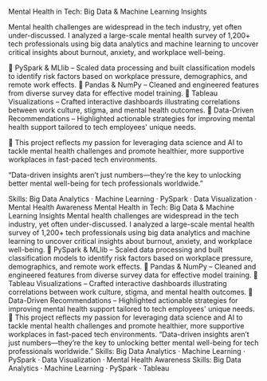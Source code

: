 Mental Health in Tech: Big Data & Machine Learning Insights

Mental health challenges are widespread in the tech industry, yet often under-discussed. I analyzed a large-scale mental health survey of 1,200+ tech professionals using big data analytics and machine learning to uncover critical insights about burnout, anxiety, and workplace well-being.

🔹 PySpark & MLlib – Scaled data processing and built classification models to identify risk factors based on workplace pressure, demographics, and remote work effects.
🔹 Pandas & NumPy – Cleaned and engineered features from diverse survey data for effective model training.
🔹 Tableau Visualizations – Crafted interactive dashboards illustrating correlations between work culture, stigma, and mental health outcomes.
🔹 Data-Driven Recommendations – Highlighted actionable strategies for improving mental health support tailored to tech employees' unique needs.

🧠 This project reflects my passion for leveraging data science and AI to tackle mental health challenges and promote healthier, more supportive workplaces in fast-paced tech environments.

“Data-driven insights aren’t just numbers—they’re the key to unlocking better mental well-being for tech professionals worldwide.”

Skills: Big Data Analytics · Machine Learning · PySpark · Data Visualization · Mental Health Awareness
Mental Health in Tech: Big Data & Machine Learning Insights Mental health challenges are widespread in the tech industry, yet often under-discussed. I analyzed a large-scale mental health survey of 1,200+ tech professionals using big data analytics and machine learning to uncover critical insights about burnout, anxiety, and workplace well-being. 🔹 PySpark & MLlib – Scaled data processing and built classification models to identify risk factors based on workplace pressure, demographics, and remote work effects. 🔹 Pandas & NumPy – Cleaned and engineered features from diverse survey data for effective model training. 🔹 Tableau Visualizations – Crafted interactive dashboards illustrating correlations between work culture, stigma, and mental health outcomes. 🔹 Data-Driven Recommendations – Highlighted actionable strategies for improving mental health support tailored to tech employees' unique needs. 🧠 This project reflects my passion for leveraging data science and AI to tackle mental health challenges and promote healthier, more supportive workplaces in fast-paced tech environments. “Data-driven insights aren’t just numbers—they’re the key to unlocking better mental well-being for tech professionals worldwide.” Skills: Big Data Analytics · Machine Learning · PySpark · Data Visualization · Mental Health Awareness
Skills: Big Data Analytics · Machine Learning · PySpark · Tableau
